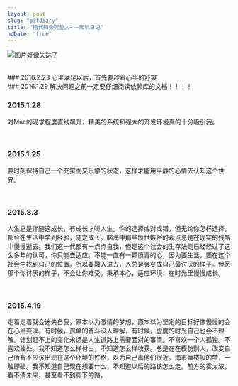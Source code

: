 ```yaml
---
layout: post
slug: "pitdiary"
title: "撸代码会死星人—-—爬坑日记"
noDate: "true"
---
```

<!-- ### 你猜我爬坑爬出来没有？
> 哼哼！先告诉我地面在哪。  -->  
![图片好像失踪了](http://7xpp66.com1.z0.glb.clouddn.com/blog/img/382b5de7cbf22e47s.jpg)   

<!-- more -->
<br/>
 ### 2016.2.23
心里满足以后，首先要趁着心里的舒爽

<br/>
 ### 2016.1.29
 解决问题之前一定要仔细阅读依赖库的文档！！！！

<br/>

 ### 2015.1.28
 对Mac的渴求程度直线飙升，精美的系统和强大的开发环境真的十分吸引我。

<br/>

 ### 2015.1.25
要时刻保持自己一个充实而又乐学的状态，这样才能用平静的心情去认知这个世界。

<br/>

 ### 2015.8.3
人生总是伴随这成长，有成长才叫人生。你的选择或对或错，但无论你怎样选择，都会在生活中学到经验，随之成长。脑海中那些愤世嫉俗的观点总是在现实的残酷中慢慢逝去。我们这一代都有一点点自我，但是这个社会的生存法则已经经过了这么多年的认可，你只能去适应。不能一直有一颗愤青的心，因为要生活，要在这个社会中找到自己的位置。所以要融入进去，人总是会变成自己最讨厌的样子。但愿那个你讨厌的样子，不会让你难受。秉承本心，适应环境，在时光里慢慢成长。

<br/>

 ### 2015.4.19
走着走着就会迷失自我，原本以为激情的梦想，原本以为坚定的目标好像慢慢的会在心里变淡。有时候，孤单的奋斗没人理解，有时候，虚度的时光自己也会不理解。计划赶不上的变化永远是人生道路上需要面对的事情。不喜欢一个人孤独。不喜欢独处。我不知道怎么样付出，不知道怎么样收获。总是在在模仿别人，改变自己所有不应该出现在这个环境的性格，以为自己离他们很近。海市蜃楼般的梦，一触即破。我不知道自己现在想要什么，不知道以后的路该怎么走。前方的雾太浓，看不清未来，甚至看不到脚下的路。
